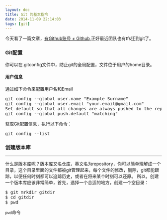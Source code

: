 ```yaml
---
layout: doc
title: Git 的基本指令
date: 2014-11-09 22:14:03
tags: [git]
---
```

今天看了一篇文章，[有Github账号 ≠ Github](http://my.oschina.net/ryanhoo/blog/336695),正好最近团队也有tfs迁到git了。<!--more-->
### Git配置 ###
你可以在.gitconfig文件中，防止git的全局配置，文件位于用户的home目录。
#### 用户信息 ####
通过如下命令来配置用户名和Email
<pre>
git config --global user.name "Example Surname"
git config --global user.email "your.email@gmail.com"
Set default so that all changes are always pushed to the repository
git config --global push.default "matching"
</pre>
获取Git配置信息，执行以下命令：
<pre>
git config --list
</pre>
### 创建版本库 ###
****
什么是版本库呢？版本库又名仓库，英文名为repository，你可以简单理解成一个目录，这个目录里面的文件都被git管理起来，每个文件的修改，删除，git都能跟踪，以便任何时刻都可以追踪历史，或者在将来某个时刻可以还原。
所以，创建一个版本库应该非常简单，首先，选择一个合适的地方，创建一个空目录：
<pre>
$ git mrkdir gitdir
$ cd gitdir
$ pwd
</pre>
<code>pwd</code>命令
